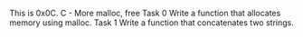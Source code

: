 This is 0x0C. C - More malloc, free
Task 0 Write a function that allocates memory using malloc.
Task 1 Write a function that concatenates two strings.
